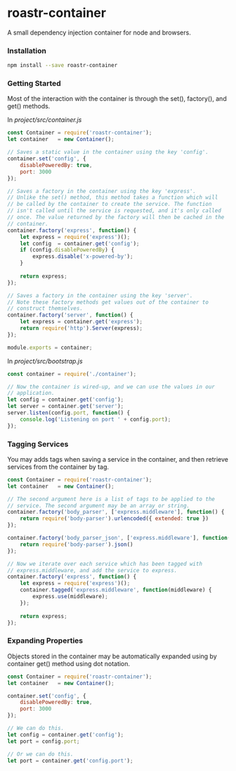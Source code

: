 roastr-container
================
A small dependency injection container for node and browsers.

### Installation

```sh
npm install --save roastr-container
```


### Getting Started
Most of the interaction with the container is through the set(),
factory(), and get() methods.

In *project/src/container.js*

```js
const Container = require('roastr-container');
let container   = new Container();

// Saves a static value in the container using the key 'config'.
container.set('config', {
    disablePoweredBy: true,
    port: 3000
});

// Saves a factory in the container using the key 'express'.
// Unlike the set() method, this method takes a function which will
// be called by the container to create the service. The function
// isn't called until the service is requested, and it's only called
// once. The value returned by the factory will then be cached in the
// container.
container.factory('express', function() {
    let express = require('express')();
    let config  = container.get('config');
    if (config.disablePoweredBy) {
        express.disable('x-powered-by');
    }
    
    return express;
});

// Saves a factory in the container using the key 'server'.
// Note these factory methods get values out of the container to
// construct themselves.
container.factory('server', function() {
    let express = container.get('express');
    return require('http').Server(express);
});

module.exports = container;
```

In *project/src/bootstrap.js*

```js
const container = require('./container');

// Now the container is wired-up, and we can use the values in our
// application.
let config = container.get('config');
let server = container.get('server');
server.listen(config.port, function() {
    console.log('Listening on port ' + config.port);
});
```


### Tagging Services
You may adds tags when saving a service in the container, and then
retrieve services from the container by tag.

```js
const Container = require('roastr-container');
let container   = new Container();

// The second argument here is a list of tags to be applied to the
// service. The second argument may be an array or string.
container.factory('body_parser', ['express.middleware'], function() {
    return require('body-parser').urlencoded({ extended: true })
});

container.factory('body_parser_json', ['express.middleware'], function() {
    return require('body-parser').json()
});

// Now we iterate over each service which has been tagged with
// express.middleware, and add the service to express.
container.factory('express', function() {
    let express = require('express')();
    container.tagged('express.middleware', function(middleware) {
        express.use(middleware);
    });
    
    return express;
});
```


### Expanding Properties
Objects stored in the container may be automatically expanded using by
container get() method using dot notation.

```js
const Container = require('roastr-container');
let container   = new Container();

container.set('config', {
    disablePoweredBy: true,
    port: 3000
});

// We can do this.
let config = container.get('config');
let port = config.port;

// Or we can do this.
let port = container.get('config.port');
```
